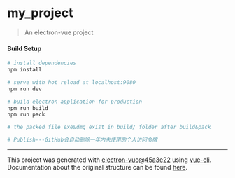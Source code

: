 # my_project

> An electron-vue project

#### Build Setup

``` bash
# install dependencies
npm install

# serve with hot reload at localhost:9080
npm run dev

# build electron application for production
npm run build
npm run pack

# the packed file exe&dmg exist in build/ folder after build&pack

# Publish---GitHub会自动删除一年内未使用的个人访问令牌

```

---

This project was generated with [electron-vue](https://github.com/SimulatedGREG/electron-vue)@[45a3e22](https://github.com/SimulatedGREG/electron-vue/tree/45a3e224e7bb8fc71909021ccfdcfec0f461f634) using [vue-cli](https://github.com/vuejs/vue-cli). Documentation about the original structure can be found [here](https://simulatedgreg.gitbooks.io/electron-vue/content/index.html).
